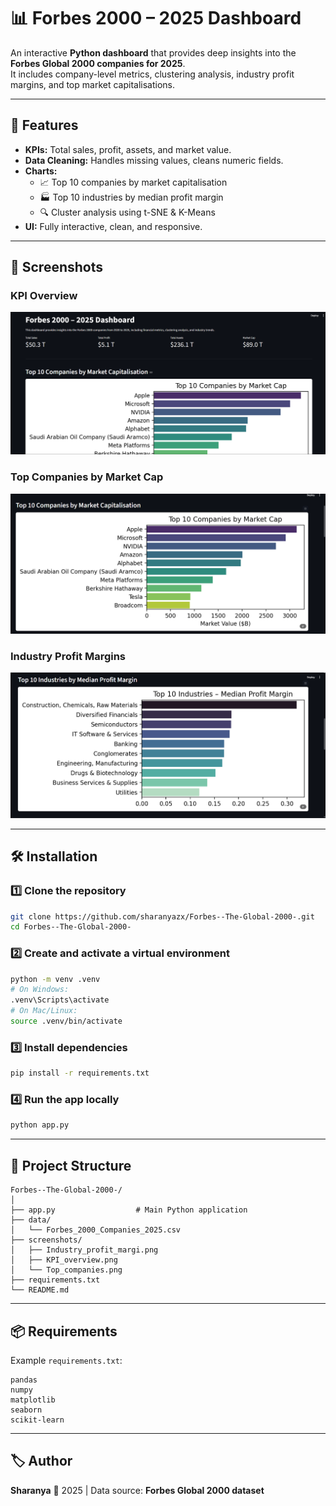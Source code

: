 
# 📊 Forbes 2000 – 2025 Dashboard

An interactive **Python dashboard** that provides deep insights into the **Forbes Global 2000 companies for 2025**.  
It includes company-level metrics, clustering analysis, industry profit margins, and top market capitalisations.

---

## 🚀 Features
- **KPIs:** Total sales, profit, assets, and market value.
- **Data Cleaning:** Handles missing values, cleans numeric fields.
- **Charts:**
  - 📈 Top 10 companies by market capitalisation
  - 🏭 Top 10 industries by median profit margin
  - 🔍 Cluster analysis using t-SNE & K-Means
- **UI:** Fully interactive, clean, and responsive.

---

## 📸 Screenshots

### KPI Overview
![KPI Overview](screenshot/KPI_overview.png)

### Top Companies by Market Cap
![Top Companies](screenshot/Top_companies.png)

### Industry Profit Margins
![Industry Profit Margins](screenshot/Industry_profit_margi.png)

---

## 🛠 Installation

### 1️⃣ Clone the repository
```bash
git clone https://github.com/sharanyazx/Forbes--The-Global-2000-.git
cd Forbes--The-Global-2000-
````

### 2️⃣ Create and activate a virtual environment

```bash
python -m venv .venv
# On Windows:
.venv\Scripts\activate
# On Mac/Linux:
source .venv/bin/activate
```

### 3️⃣ Install dependencies

```bash
pip install -r requirements.txt
```

### 4️⃣ Run the app locally

```bash
python app.py
```

---

## 📂 Project Structure

```
Forbes--The-Global-2000-/
│
├── app.py                  # Main Python application
├── data/
│   └── Forbes_2000_Companies_2025.csv
├── screenshots/
│   ├── Industry_profit_margi.png
│   ├── KPI_overview.png
│   └── Top_companies.png
├── requirements.txt
└── README.md
```

---

## 📦 Requirements

Example `requirements.txt`:

```
pandas
numpy
matplotlib
seaborn
scikit-learn
```

---

## 🏷 Author

**Sharanya**
📅 2025 | Data source: **Forbes Global 2000 dataset**
